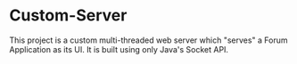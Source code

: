 # Custom-Server
This project is a custom multi-threaded web server which "serves" a Forum Application as its UI. It is built using only Java's Socket API. 

